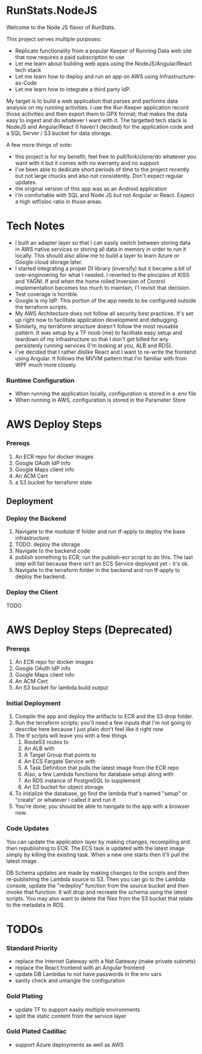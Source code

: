 # RunStats.NodeJS
Welcome to the Node JS flavor of RunStats.

This project serves multiple purposes:
- Replicate functionality from a popular Keeper of Running Data web site that now requires a paid subscription to use
- Let me learn about building web apps using the NodeJS/Angular/React tech stack
- Let me learn how to deploy and run an app on AWS using Infrastructure-as-Code
- Let me learn how to integrate a third party IdP.

My target is to build a web application that parses and performs data analysis on my running activities.  I use the Run Keeper application record those activities and then export them to GPX format; that makes the data easy to ingest and do whatever I want with it.  The targetted tech stack is NodeJS and Angular/React (I haven't decided) for the application code and a SQL Server / S3 bucket for data storage.  

A few more things of note:
- this project is for my benefit; feel free to pull/fork/clone/do whatever you want with it but it comes with no warranty and no support
- I've been able to dedicate short periods of time to the project recently but not large chucks and also not consistently.  Don't expect regular updates.
- the original version of this app was as an Android application
- I'm comfortable with SQL and Node JS but not Angular or React.  Expect a high wtf/sloc ratio in those areas.

# Tech Notes
- I built an adapter layer so that I can easily switch between storing data in AWS native services or storing all data in memory in order to run it locally.  This should also allow me to build a layer to learn Azure or Google cloud storage later.
- I started integrating a proper DI library (inversify) but it became a bit of over-enginnering for what I needed.  I reverted to the pinciples of KISS and YAGNI.  If and when the home rolled Inversion of Control implementation becomes too much to maintain, I'l revisit that decision.
- Test coverage is horrible.
- Google is my IdP.  This portion of the app needs to be configured outside the terraform scripts.
- My AWS Architecture does not follow all security best practices.  It's set up right now to facilitate application development and debugging.
- Similarly, my terraform structure doesn't follow the most reusable pattern.  It was setup by a TF noob (me) to facilitate easy setup and teardown of my infrastructure so that I don't get billed for any persistenly running services (I'm looking at you, ALB and RDS).
- I've decided that I rather dislike React and I want to re-write the frontend using Angular.  It follows the MVVM pattern that I'm familiar with from WPF much more closely. 

### Runtime Configuration
- When running the application locally, configuration is stored in a .env file
- When running in AWS, configuration is stored in the Parameter Store

# AWS Deploy Steps

### Prereqs
1. An ECR repo for docker images
1. Google OAuth IdP info
1. Google Maps client info
1. An ACM Cert
1. a S3 bucket for terraform state

## Deployment
### Deploy the Backend
1. Navigate to the modular tf folder and run tf-apply to deploy the base infrastructure.
1. TODO: deploy the storage
1. Navigate to the backend code
1. publish something to ECR; run the publish-ecr script to do this.  The last step will fail because there isn't an ECS Service deployed yet - it's ok.
1. Navigate to the terraform folder in the backend and run tf-apply to deploy the backend.

### Deploy the Client
TODO

# AWS Deploy Steps (Deprecated)

### Prereqs
1. An ECR repo for docker images
1. Google OAuth IdP info
1. Google Maps client info
1. An ACM Cert
1. An S3 bucket for lambda build output

### Initial Deployment
1. Compile the app and deploy the artifacts to ECR and the S3 drop folder.
1. Run the terraform scripts; you'll need a few inputs that I'm not going to describe here because I just plain don't feel like it right now
1. The tf scripts will leave you with a few things
    1. Route53 routes to
    1. An ALB with
    1. A Target Group that points to 
    1. An ECS Fargate Service with
    1. A Task Definition that pulls the latest image from the ECR repo
    1. Also, a few Lambda functions for database setup along with 
    1. An RDS instance of PostgreSQL to supplement
    1. An S3 bucket for object storage
1. To initialize the database, go find the lambda that's named "setup" or "create" or whatever i called it and run it
1. You're done; you should be able to navigate to the app with a browser now. 

### Code Updates
You can update the application layer by making changes, recompiling and then republishing to ECR.  The ECS task is updated with the latest image simply by killing the existing task.  When a new one starts then it'll pull the latest image.

DB Schema updates are made by making changes to the scripts and then re-publishing the Lambda source to S3.  Then you can go to the Lambda console, update the "redeploy" function from the source bucket and then invoke that function.  It will drop and recreate the schema using the latest scripts.  You may also want to delete the files from the S3 bucket that relate to the metadata in RDS.

# TODOs
### Standard Priority
- replace the Internet Gateway with a Nat Gateway (make private subnets)
- replace the React frontend with an Angular frontend
- update DB Lambdas to not have passwords in the env vars
- sanity check and untangle the configuration

### Gold Plating
- update TF to support easily multiple environments
- split the static content from the service layer

### Gold Plated Cadillac
- support Azure deployments as well as AWS
